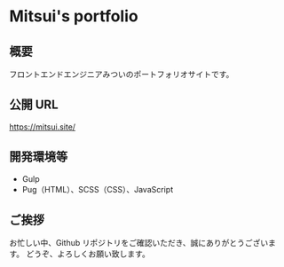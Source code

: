 # Mitsui's portfolio

## 概要

フロントエンドエンジニアみついのポートフォリオサイトです。

## 公開 URL

https://mitsui.site/

## 開発環境等

-   Gulp
-   Pug（HTML）、SCSS（CSS）、JavaScript

## ご挨拶

お忙しい中、Github リポジトリをご確認いただき、誠にありがとうございます。
どうぞ、よろしくお願い致します。
